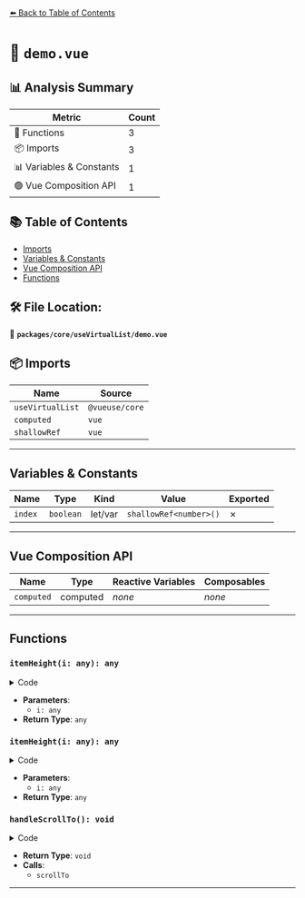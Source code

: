 [⬅️ Back to Table of Contents](../../../index.md)

# 📄 `demo.vue`

## 📊 Analysis Summary

| Metric | Count |
|--------|-------|
| 🔧 Functions | 3 |
| 📦 Imports | 3 |
| 📊 Variables & Constants | 1 |
| 🟢 Vue Composition API | 1 |

## 📚 Table of Contents

- [Imports](#imports)
- [Variables & Constants](#variables-constants)
- [Vue Composition API](#vue-composition-api)
- [Functions](#functions)

## 🛠️ File Location:
📂 **`packages/core/useVirtualList/demo.vue`**

## 📦 Imports

| Name | Source |
|------|--------|
| `useVirtualList` | `@vueuse/core` |
| `computed` | `vue` |
| `shallowRef` | `vue` |


---

## Variables & Constants

| Name | Type | Kind | Value | Exported |
|------|------|------|-------|----------|
| `index` | `boolean` | let/var | `shallowRef<number>()` | ✗ |


---

## Vue Composition API

| Name | Type | Reactive Variables | Composables |
|------|------|-------------------|-------------|
| `computed` | computed | *none* | *none* |


---

## Functions

### `itemHeight(i: any): any`

<details><summary>Code</summary>

```ts
i => (filteredItems.value[i].height + 8)
```
</details>

- **Parameters**:
  - `i: any`
- **Return Type**: `any`
### `itemHeight(i: any): any`

<details><summary>Code</summary>

```ts
i => (filteredItems.value[i].height + 8)
```
</details>

- **Parameters**:
  - `i: any`
- **Return Type**: `any`
### `handleScrollTo(): void`

<details><summary>Code</summary>

```ts
function handleScrollTo() {
  if (index.value)
    scrollTo(index.value)
}
```
</details>

- **Return Type**: `void`
- **Calls**:
  - `scrollTo`

---